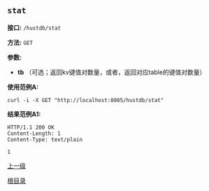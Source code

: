 `stat`
----------

**接口:** `/hustdb/stat`

**方法:** `GET`

**参数:** 

*  **tb** （可选；返回kv键值对数量，或者，返回对应table的键值对数量）  

**使用范例A:**

    curl -i -X GET "http://localhost:8085/hustdb/stat"

**结果范例A1:**

	HTTP/1.1 200 OK
	Content-Length: 1
	Content-Type: text/plain

	1

[上一级](../hustdb.md)

[根目录](../../../index.md)